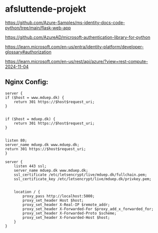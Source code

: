 # afsluttende-projekt


https://github.com/Azure-Samples/ms-identity-docs-code-python/tree/main/flask-web-app 

https://github.com/AzureAD/microsoft-authentication-library-for-python

https://learn.microsoft.com/en-us/entra/identity-platform/developer-glossary#authorization

https://learn.microsoft.com/en-us/rest/api/azure/?view=rest-compute-2024-11-04

## Nginx Config:

    server {
    if ($host = www.mduep.dk) {
        return 301 https://$host$request_uri;
    } 


    if ($host = mduep.dk) {
        return 301 https://$host$request_uri;
    } 


    listen 80;
    server_name mduep.dk www.mduep.dk;
    return 301 https://$host$request_uri;
    } 

    server {
        listen 443 ssl;
        server_name mduep.dk www.mduep.dk;
        ssl_certificate /etc/letsencrypt/live/mduep.dk/fullchain.pem;
        ssl_certificate_key /etc/letsencrypt/live/mduep.dk/privkey.pem; 


        location / {
            proxy_pass http://localhost:5000;
            proxy_set_header Host $host;
            proxy_set_header X-Real-IP $remote_addr;
            proxy_set_header X-Forwarded-For $proxy_add_x_forwarded_for;
            proxy_set_header X-Forwarded-Proto $scheme;
            proxy_set_header X-Forwarded-Host $host;
        }
    }

